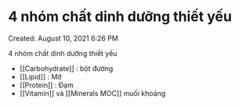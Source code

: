 ---
---

# 4 nhóm chất dinh dưỡng thiết yếu

Created: August 10, 2021 6:26 PM

4 nhóm chất dinh dưỡng thiết yếu
- [[Carbohydrate]] : bột đường
- [[Lipid]] : Mỡ
- [[Protein]] : Đạm
- [[Vitamin]] và [[Minerals MOC]] muối khoáng
